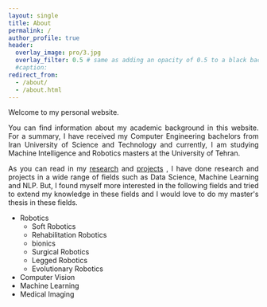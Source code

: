 ```yaml
---
layout: single
title: About
permalink: /
author_profile: true
header:
  overlay_image: pro/3.jpg
  overlay_filter: 0.5 # same as adding an opacity of 0.5 to a black background
  #caption:
redirect_from:
  - /about/
  - /about.html
---
```

Welcome to my personal website.

<p align="justify"> You can find information about my academic background in this website. For a summary, I have received my Computer Engineering bachelors from Iran University of Science and Technology and currently, I am studying Machine Intelligence and Robotics masters at the University of Tehran.</p>

<p align="justify"> As you can read in my <a href="https://banafshehkarimian.github.io/research/">research</a> and <a href="https://banafshehkarimian.github.io/projects/">projects</a> , I have done research and projects in a wide range of fields such as Data Science, Machine Learning and NLP. But, I found myself more interested in the following fields and tried to extend my knowledge in these fields and I would love to do my master's thesis in these fields. </p>


* Robotics
  * Soft Robotics
  * Rehabilitation Robotics
  * bionics
  * Surgical Robotics
  * Legged Robotics
  * Evolutionary Robotics
* Computer Vision
* Machine Learning
* Medical Imaging
